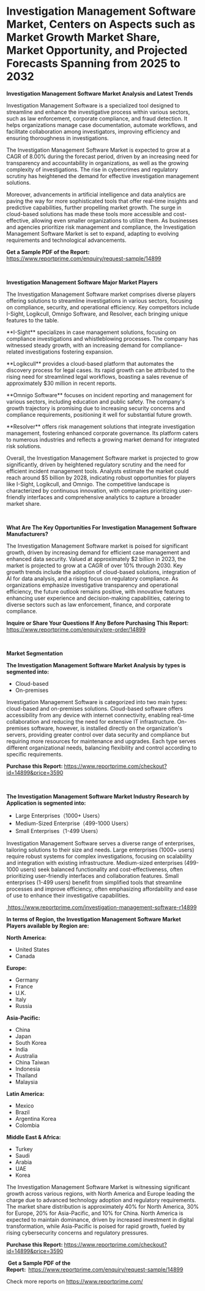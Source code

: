<p><h1>Investigation Management Software Market, Centers on Aspects such as Market Growth Market Share, Market Opportunity, and Projected Forecasts Spanning from 2025 to 2032</h1></p><p><strong>Investigation Management Software Market Analysis and Latest Trends</strong></p>
<p><p>Investigation Management Software is a specialized tool designed to streamline and enhance the investigative process within various sectors, such as law enforcement, corporate compliance, and fraud detection. It helps organizations manage case documentation, automate workflows, and facilitate collaboration among investigators, improving efficiency and ensuring thoroughness in investigations.</p><p>The Investigation Management Software Market is expected to grow at a CAGR of 8.00% during the forecast period, driven by an increasing need for transparency and accountability in organizations, as well as the growing complexity of investigations. The rise in cybercrimes and regulatory scrutiny has heightened the demand for effective investigation management solutions. </p><p>Moreover, advancements in artificial intelligence and data analytics are paving the way for more sophisticated tools that offer real-time insights and predictive capabilities, further propelling market growth. The surge in cloud-based solutions has made these tools more accessible and cost-effective, allowing even smaller organizations to utilize them. As businesses and agencies prioritize risk management and compliance, the Investigation Management Software Market is set to expand, adapting to evolving requirements and technological advancements.</p></p>
<p><strong>Get a Sample PDF of the Report:&nbsp;</strong> <a href="https://www.reportprime.com/enquiry/request-sample/14899?utm_campaign=2337&utm_medium=2&utm_source=Github&utm_content=ia&utm_term=20032025&utm_id=investigation-management-software">https://www.reportprime.com/enquiry/request-sample/14899</a></p>
<p>&nbsp;</p>
<p><strong>Investigation Management Software Major Market Players</strong></p>
<p><p>The Investigation Management Software market comprises diverse players offering solutions to streamline investigations in various sectors, focusing on compliance, security, and operational efficiency. Key competitors include I-Sight, Logikcull, Omnigo Software, and Resolver, each bringing unique features to the table.</p><p>**I-Sight** specializes in case management solutions, focusing on compliance investigations and whistleblowing processes. The company has witnessed steady growth, with an increasing demand for compliance-related investigations fostering expansion.</p><p>**Logikcull** provides a cloud-based platform that automates the discovery process for legal cases. Its rapid growth can be attributed to the rising need for streamlined legal workflows, boasting a sales revenue of approximately $30 million in recent reports.</p><p>**Omnigo Software** focuses on incident reporting and management for various sectors, including education and public safety. The company's growth trajectory is promising due to increasing security concerns and compliance requirements, positioning it well for substantial future growth.</p><p>**Resolver** offers risk management solutions that integrate investigation management, fostering enhanced corporate governance. Its platform caters to numerous industries and reflects a growing market demand for integrated risk solutions.</p><p>Overall, the Investigation Management Software market is projected to grow significantly, driven by heightened regulatory scrutiny and the need for efficient incident management tools. Analysts estimate the market could reach around $5 billion by 2028, indicating robust opportunities for players like I-Sight, Logikcull, and Omnigo. The competitive landscape is characterized by continuous innovation, with companies prioritizing user-friendly interfaces and comprehensive analytics to capture a broader market share.</p></p>
<p>&nbsp;</p>
<p><strong>What Are The Key Opportunities For Investigation Management Software Manufacturers?</strong></p>
<p><p>The Investigation Management Software market is poised for significant growth, driven by increasing demand for efficient case management and enhanced data security. Valued at approximately $2 billion in 2023, the market is projected to grow at a CAGR of over 10% through 2030. Key growth trends include the adoption of cloud-based solutions, integration of AI for data analysis, and a rising focus on regulatory compliance. As organizations emphasize investigative transparency and operational efficiency, the future outlook remains positive, with innovative features enhancing user experience and decision-making capabilities, catering to diverse sectors such as law enforcement, finance, and corporate compliance.</p></p>
<p><strong>Inquire or Share Your Questions If Any Before Purchasing This Report:</strong> <a href="https://www.reportprime.com/enquiry/pre-order/14899?utm_campaign=2337&utm_medium=2&utm_source=Github&utm_content=ia&utm_term=20032025&utm_id=investigation-management-software">https://www.reportprime.com/enquiry/pre-order/14899</a></p>
<p>&nbsp;</p>
<p><strong>Market Segmentation</strong></p>
<p><strong>The Investigation Management Software Market Analysis by types is segmented into:</strong></p>
<p><ul><li>Cloud-based</li><li>On-premises</li></ul></p>
<p><p>Investigation Management Software is categorized into two main types: cloud-based and on-premises solutions. Cloud-based software offers accessibility from any device with internet connectivity, enabling real-time collaboration and reducing the need for extensive IT infrastructure. On-premises software, however, is installed directly on the organization's servers, providing greater control over data security and compliance but requiring more resources for maintenance and upgrades. Each type serves different organizational needs, balancing flexibility and control according to specific requirements.</p></p>
<p><strong>Purchase this Report:&nbsp;</strong><a href="https://www.reportprime.com/checkout?id=14899&price=3590&utm_campaign=2337&utm_medium=2&utm_source=Github&utm_content=ia&utm_term=20032025&utm_id=investigation-management-software">https://www.reportprime.com/checkout?id=14899&price=3590</a></p>
<p>&nbsp;</p>
<p><strong>The Investigation Management Software Market Industry Research by Application is segmented into:</strong></p>
<p><ul><li>Large Enterprises（1000+ Users）</li><li>Medium-Sized Enterprise（499-1000 Users）</li><li>Small Enterprises（1-499 Users）</li></ul></p>
<p><p>Investigation Management Software serves a diverse range of enterprises, tailoring solutions to their size and needs. Large enterprises (1000+ users) require robust systems for complex investigations, focusing on scalability and integration with existing infrastructure. Medium-sized enterprises (499-1000 users) seek balanced functionality and cost-effectiveness, often prioritizing user-friendly interfaces and collaboration features. Small enterprises (1-499 users) benefit from simplified tools that streamline processes and improve efficiency, often emphasizing affordability and ease of use to enhance their investigative capabilities.</p></p>
<p><a href="https://www.reportprime.com/investigation-management-software-r14899?utm_campaign=2337&utm_medium=2&utm_source=Github&utm_content=ia&utm_term=20032025&utm_id=investigation-management-software">&nbsp;https://www.reportprime.com/investigation-management-software-r14899</a></p>
<p><strong>In terms of Region, the Investigation Management Software Market Players available by Region are:</strong></p>
<p>
    <p> <strong> North America: </strong>
        <ul>
            <li>United States</li>
            <li>Canada</li>
        </ul>
        </p> 
    <p> <strong> Europe: </strong>
        <ul>
            <li>Germany</li>
            <li>France</li>
            <li>U.K.</li>
            <li>Italy</li>
            <li>Russia</li>
        </ul>
        </p> 
    <p> <strong> Asia-Pacific: </strong>
        <ul>
            <li>China</li>
            <li>Japan</li>
            <li>South Korea</li>
            <li>India</li>
            <li>Australia</li>
            <li>China Taiwan</li>
            <li>Indonesia</li>
            <li>Thailand</li>
            <li>Malaysia</li>
        </ul>
        </p> 
    <p> <strong> Latin America: </strong>
        <ul>
            <li>Mexico</li>
            <li>Brazil</li>
            <li>Argentina Korea</li>
            <li>Colombia</li>
        </ul>
        </p> 
    <p> <strong> Middle East & Africa: </strong>
        <ul>
            <li>Turkey</li>
            <li>Saudi</li>
            <li>Arabia</li>
            <li>UAE</li>
            <li>Korea</li>
        </ul>
    </p>
    </p>
<p><p>The Investigation Management Software Market is witnessing significant growth across various regions, with North America and Europe leading the charge due to advanced technology adoption and regulatory requirements. The market share distribution is approximately 40% for North America, 30% for Europe, 20% for Asia-Pacific, and 10% for China. North America is expected to maintain dominance, driven by increased investment in digital transformation, while Asia-Pacific is poised for rapid growth, fueled by rising cybersecurity concerns and regulatory pressures.</p></p>
<p><strong>Purchase this Report: </strong><a href="https://www.reportprime.com/checkout?id=14899&price=3590&utm_campaign=2337&utm_medium=2&utm_source=Github&utm_content=ia&utm_term=20032025&utm_id=investigation-management-software">https://www.reportprime.com/checkout?id=14899&price=3590</a></p>
<p>&nbsp;<strong>Get a Sample PDF of the Report:&nbsp;&nbsp;</strong><a href="https://www.reportprime.com/enquiry/request-sample/14899?utm_campaign=2337&utm_medium=2&utm_source=Github&utm_content=ia&utm_term=20032025&utm_id=investigation-management-software">https://www.reportprime.com/enquiry/request-sample/14899</a></p>
<p><strong></strong></p>
<p>Check more reports on <a href="https://www.reportprime.com/?utm_campaign=2337&utm_medium=2&utm_source=Github&utm_content=ia&utm_term=20032025&utm_id=investigation-management-software">https://www.reportprime.com/</a></p>